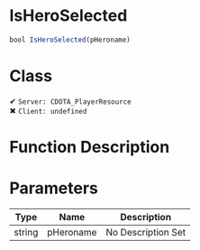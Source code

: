 # IsHeroSelected
```js
bool IsHeroSelected(pHeroname)
```
# Class
✔ `Server: CDOTA_PlayerResource`  
✖ `Client: undefined`  

# Function Description

# Parameters
Type|Name|Description
--|--|--
string|pHeroname|No Description Set
